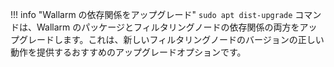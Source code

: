 !!! info "Wallarm の依存関係をアップグレード"
    `sudo apt dist-upgrade` コマンドは、Wallarm のパッケージとフィルタリングノードの依存関係の両方をアップグレードします。これは、新しいフィルタリングノードのバージョンの正しい動作を提供するおすすめのアップグレードオプションです。